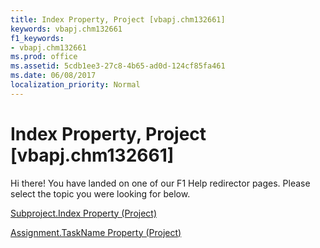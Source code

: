```yaml
---
title: Index Property, Project [vbapj.chm132661]
keywords: vbapj.chm132661
f1_keywords:
- vbapj.chm132661
ms.prod: office
ms.assetid: 5cdb1ee3-27c8-4b65-ad0d-124cf85fa461
ms.date: 06/08/2017
localization_priority: Normal
---
```



# Index Property, Project [vbapj.chm132661]

Hi there! You have landed on one of our F1 Help redirector pages. Please select the topic you were looking for below.

[Subproject.Index Property (Project)](http://msdn.microsoft.com/library/90cb228c-e757-3826-7735-5ff169477171%28Office.15%29.aspx)

[Assignment.TaskName Property (Project)](http://msdn.microsoft.com/library/9fb4480c-520d-1a8b-a07f-b83497e07467%28Office.15%29.aspx)



